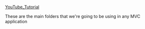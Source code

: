 [YouTube_Tutorial](https://www.youtube.com/watch?v=bQuBlR0T5cc&t=65s&ab_channel=PedroTech)

These are the main folders that we're going to be using in any MVC application